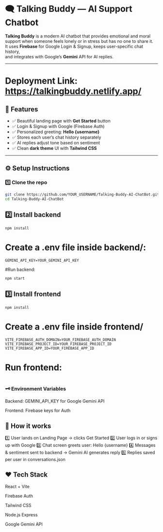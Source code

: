 # 🗨️ Talking Buddy — AI Support Chatbot

**Talking Buddy** is a modern AI chatbot that provides emotional and moral support when someone feels lonely or in stress but has no one to share it.  
It uses **Firebase** for Google Login & Signup, keeps user-specific chat history,  
and integrates with Google’s **Gemini** API for AI replies.

---

# Deployment Link: https://talkingbuddy.netlify.app/

## 🚀 Features

- ✅ Beautiful landing page with **Get Started** button  
- ✅ Login & Signup with Google (Firebase Auth)  
- ✅ Personalized greeting: **Hello {username}**  
- ✅ Stores each user’s chat history separately  
- ✅ AI replies adjust tone based on sentiment  
- ✅ Clean **dark theme** UI with **Tailwind CSS**

---

## ⚙️ Setup Instructions

### 1️⃣ Clone the repo

```bash
git clone https://github.com/YOUR_USERNAME/Talking-Buddy-AI-ChatBot.git
cd Talking-Buddy-AI-ChatBot
```

## 2️⃣ Install backend

```cd backend
npm install
```

# Create a .env file inside backend/:

```GEMINI_API_KEY=YOUR_GEMINI_API_KEY```

#Run backend:

```npm start```

## 3️⃣ Install frontend

```cd frontend
npm install
```
# Create a .env file inside frontend/

```VITE_FIREBASE_API_KEY=YOUR_FIREBASE_API_KEY
VITE_FIREBASE_AUTH_DOMAIN=YOUR_FIREBASE_AUTH_DOMAIN
VITE_FIREBASE_PROJECT_ID=YOUR_FIREBASE_PROJECT_ID
VITE_FIREBASE_APP_ID=YOUR_FIREBASE_APP_ID
```
# Run frontend:

```npm run dev
```

### 🗝️ Environment Variables
Backend: GEMINI_API_KEY for Google Gemini API

Frontend: Firebase keys for Auth

## 📌 How it works
1️⃣ User lands on Landing Page → clicks Get Started
2️⃣ User logs in or signs up with Google
3️⃣ Chat screen greets user: Hello {username}
4️⃣ Messages & sentiment sent to backend → Gemini AI generates reply
5️⃣ Replies saved per user in conversations.json

## ❤️ Tech Stack
React + Vite

Firebase Auth

Tailwind CSS

Node.js Express

Google Gemini API







